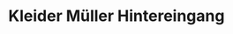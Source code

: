 ---
title: "Kleider Müller Hintereingang"
url: /eberbach/kleider-mueller-hintereingang/
shop: Kleidung
---
